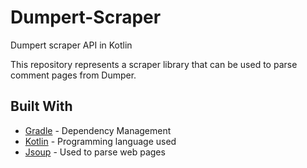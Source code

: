 # Dumpert-Scraper
Dumpert scraper API in Kotlin

This repository represents a scraper library that can be used to parse comment pages from Dumper.

## Built With

* [Gradle](https://gradle.org/) - Dependency Management
* [Kotlin](https://kotlinlang.org/) - Programming language used
* [Jsoup](https://jsoup.org/) - Used to parse web pages

